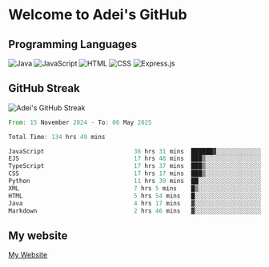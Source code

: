 # Welcome to Adei's GitHub

## Programming Languages
![Java](https://img.shields.io/badge/Java-007396?style=flat-square&logo=java&logoColor=white)
![JavaScript](https://img.shields.io/badge/JavaScript-F7DF1E?style=flat-square&logo=javascript&logoColor=black)
![HTML](https://img.shields.io/badge/HTML-E34F26?style=flat-square&logo=html5&logoColor=white)
![CSS](https://img.shields.io/badge/CSS-1572B6?style=flat-square&logo=css3&logoColor=white)
![Express.js](https://img.shields.io/badge/Express.js-000000?style=flat-square&logo=express&logoColor=white)


## GitHub Streak
![Adei's GitHub Streak](https://github-readme-streak-stats.herokuapp.com/?user=AdeiTamayo&hide_border=true)

<!--START_SECTION:waka-->

```rust
From: 15 November 2024 - To: 06 May 2025

Total Time: 134 hrs 49 mins

JavaScript                         36 hrs 31 mins  ██████▓░░░░░░░░░░░░░░░░░░   26.82 %
EJS                                17 hrs 48 mins  ███▒░░░░░░░░░░░░░░░░░░░░░   13.08 %
TypeScript                         17 hrs 37 mins  ███▒░░░░░░░░░░░░░░░░░░░░░   12.94 %
CSS                                17 hrs 17 mins  ███▒░░░░░░░░░░░░░░░░░░░░░   12.70 %
Python                             11 hrs 39 mins  ██░░░░░░░░░░░░░░░░░░░░░░░   08.56 %
XML                                7 hrs 5 mins    █▒░░░░░░░░░░░░░░░░░░░░░░░   05.21 %
HTML                               5 hrs 54 mins   █░░░░░░░░░░░░░░░░░░░░░░░░   04.34 %
Java                               4 hrs 17 mins   ▓░░░░░░░░░░░░░░░░░░░░░░░░   03.15 %
Markdown                           2 hrs 46 mins   ▓░░░░░░░░░░░░░░░░░░░░░░░░   02.03 %
```

<!--END_SECTION:waka-->

## My website
[My Website](https://adei.eus)


